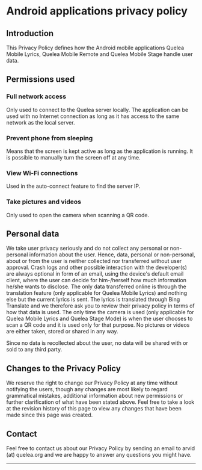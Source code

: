 # Android applications privacy policy

## Introduction

This Privacy Policy defines how the Android mobile applications Quelea
Mobile Lyrics, Quelea Mobile Remote and Quelea Mobile Stage handle user
data.

## Permissions used

### Full network access

Only used to connect to the Quelea server locally. The application can
be used with no Internet connection as long as it has access to the same
network as the local server.

### Prevent phone from sleeping

Means that the screen is kept active as long as the application is
running. It is possible to manually turn the screen off at any time.

### View Wi-Fi connections

Used in the auto-connect feature to find the server IP.

### Take pictures and videos

Only used to open the camera when scanning a QR code.

## Personal data

We take user privacy seriously and do not collect any personal or
non-personal information about the user. Hence, data, personal or
non-personal, about or from the user is neither collected nor
transferred without user approval. Crash logs and other possible
interaction with the developer(s) are always optional in form of an
email, using the device's default email client, where the user can
decide for him-/herself how much information he/she wants to disclose.
The only data transferred online is through the translation feature
(only applicable for Quelea Mobile Lyrics) and nothing else but the
current lyrics is sent. The lyrics is translated through Bing Translate
and we therefore ask you to review their privacy policy in terms of how
that data is used. The only time the camera is used (only applicable for
Quelea Mobile Lyrics and Quelea Stage Mode) is when the user chooses to
scan a QR code and it is used only for that purpose. No pictures or
videos are either taken, stored or shared in any way.

Since no data is recollected about the user, no data will be shared with
or sold to any third party.

## Changes to the Privacy Policy

We reserve the right to change our Privacy Policy at any time without
notifying the users, though any changes are most likely to regard
grammatical mistakes, additional information about new permissions or
further clarification of what have been stated above. Feel free to take
a look at the revision history of this page to view any changes that
have been made since this page was created.

## Contact

Feel free to contact us about our Privacy Policy by sending an email to arvid (at) quelea.org and we are happy to answer any questions you might have.

---
